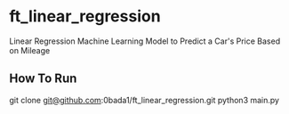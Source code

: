 # ft_linear_regression
Linear Regression Machine Learning Model to Predict a Car's Price Based on Mileage

## How To Run
git clone git@github.com:0bada1/ft_linear_regression.git
python3 main.py
